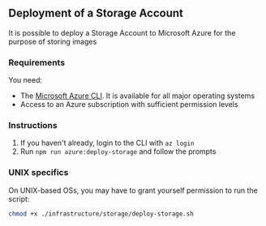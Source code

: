 ## Deployment of a Storage Account

It is possible to deploy a Storage Account to Microsoft Azure for the purpose of storing images

### Requirements

You need:

- The [Microsoft Azure CLI](https://learn.microsoft.com/en-us/cli/azure/install-azure-cli).
  It is available for all major operating systems
- Access to an Azure subscription with sufficient permission levels

### Instructions

1. If you haven't already, login to the CLI with `az login`
2. Run `npm run azure:deploy-storage` and follow the prompts

### UNIX specifics

On UNIX-based OSs, you may have to grant yourself permission to run the script:

```bash
chmod +x ./infrastructure/storage/deploy-storage.sh
```
